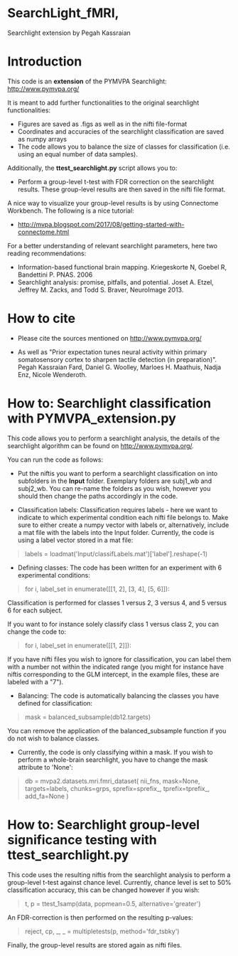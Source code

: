 # SearchLight_fMRI, 
Searchlight extension by Pegah Kassraian 

# **Introduction**

This code is an **extension** of the PYMVPA Searchlight: http://www.pymvpa.org/

It is meant to add further functionalities to the original searchlight functionalities:

- Figures are saved as .figs as well as in the nifti file-format
- Coordinates and accuracies of the searchlight classification are saved as numpy arrays 
- The code allows you to balance the size of classes for classification (i.e. using an equal number of data samples). 

Additionally, the **ttest_searchlight.py** script allows you to:

- Perform a group-level t-test with FDR correction on the searchlight results. These group-level results are then saved in the nifti file format.

A nice way to visualize your group-level results is by using Connectome Workbench. The following is a nice tutorial:

- http://mvpa.blogspot.com/2017/08/getting-started-with-connectome.html 

For a better understanding of relevant searchlight parameters, here two reading recommendations:

- Information-based functional brain mapping. Kriegeskorte N, Goebel R, Bandettini P. PNAS. 2006
- Searchlight analysis: promise, pitfalls, and potential.
Joset A. Etzel, Jeffrey M. Zacks, and Todd S. Braver, NeuroImage 2013.

# **How to cite**

- Please cite the sources mentioned on http://www.pymvpa.org/ 

- As well as "Prior expectation tunes neural activity within primary somatosensory cortex to sharpen tactile detection (in preparation)".
Pegah Kassraian Fard, Daniel G. Woolley, Marloes H. Maathuis, Nadja Enz, Nicole Wenderoth.

# **How to: Searchlight classification with PYMVPA_extension.py**

This code allows you to perform a searchlight analysis, the details of the searchlight algorithm can be found on 
http://www.pymvpa.org/. 

You can run the code as follows:

- Put the niftis you want to perform a searchlight classification on into subfolders in the **Input** folder. Exemplary folders are subj1_wb and subj2_wb. You can re-name the folders as you wish, however you should then change the paths accordingly in the code.

- Classification labels: Classification requires labels - here we want to indicate to which experimental condition each nifti file belongs to. Make sure to either create a numpy vector with labels or, alternatively, include a mat file with the labels into the Input folder. Currently, the code is using a label vector stored in a mat file: 

> labels = loadmat('Input/classifLabels.mat')['label'].reshape(-1)

- Defining classes: The code has been written for an experiment with 6 experimental conditions:

> for i, label_set in enumerate([[1, 2], [3, 4], [5, 6]]):

Classification is performed for classes 1 versus 2, 3 versus 4, and 5 versus 6 for each subject.

If you want to for instance solely classify class 1 versus class 2, you can change the code to:

> for i, label_set in enumerate([[1, 2]]):

If you have nifti files you wish to ignore for classification, you can label them with a number not within the indicated range 
(you might for instance have niftis corresponding to the GLM intercept, in the example files, these are labeled with a "7").

- Balancing: The code is automatically balancing the classes you have defined for classification:

> mask = balanced_subsample(db12.targets)

You can remove the application of the balanced_subsample function if you do not wish to balance classes.

- Currently, the code is only classifying within a mask. If you wish to perform a whole-brain searchlight, you have to
change the mask attribute to 'None':

>  db = mvpa2.datasets.mri.fmri_dataset(
        nii_fns, mask=None, targets=labels, chunks=grps, sprefix=sprefix_, tprefix=tprefix_,
        add_fa=None
    )

# **How to: Searchlight group-level significance testing with ttest_searchlight.py**

This code uses the resulting niftis from the searchlight analysis to perform a group-level t-test against chance level.
Currently, chance level is set to 50% classification accuracy, this can be changed however if you wish:

 > t, p = ttest_1samp(data, popmean=0.5, alternative='greater')
 
 An FDR-correction is then performed on the resulting p-values:
 
 > reject, cp, _, _ = multipletests(p, method='fdr_tsbky')
 
 Finally, the group-level results are stored again as nifti files.




